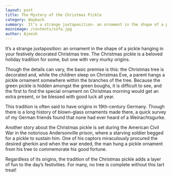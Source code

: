 ```yaml
---
layout: post
title: The Mystery of the Christmas Pickle
category: Wayback
summary:  It’s a strange juxtaposition- an ornament in the shape of a pickle hanging in your festively decorated Christmas tree. The Christmas pickle is a beloved holiday tradition for some, but one with very murky origins.
mainimage: /contents/sofa.jpg
author: Ajeesh
---
```

It’s a strange juxtaposition: an ornament in the shape of a pickle hanging in your festively
decorated Christmas tree. The Christmas pickle is a beloved holiday tradition for some,
but one with very murky origins.

Though the details can vary, the basic premise is this: the Christmas tree is decorated and,
while the children sleep on Christmas Eve, a parent hangs a pickle ornament somewhere within
the branches of the tree. Because the green pickle is hidden amongst the green boughs,
it is difficult to see, and the first to find the special ornament on Christmas morning
would get an extra present, or be blessed with good luck all year.

This tradition is often said to have origins in 19th-century Germany. Though there is a long
history of blown-glass ornaments made there, a quick survey of my German friends found that
none had ever heard of a Weinachtsgurke.

Another story about the Christmas pickle is set during the American Civil War in the notorious
Andersonville prison, where a starving soldier begged for a pickle to sustain him. One of his
captors miraculously procured the desired gherkin and when the war ended, the man hung a pickle
ornament from his tree to commemorate his good fortune.

Regardless of its origins, the tradition of the Christmas pickle adds a layer of fun to the day’s
festivities. For many, no tree is complete without this tart treat!
